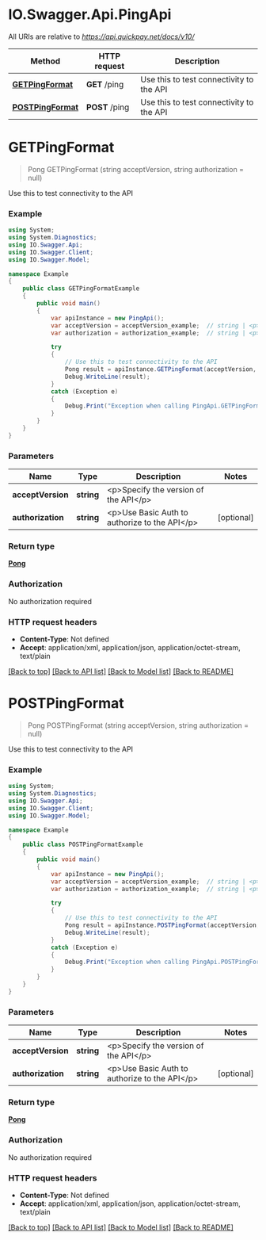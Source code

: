 # IO.Swagger.Api.PingApi

All URIs are relative to *https://api.quickpay.net/docs/v10/*

Method | HTTP request | Description
------------- | ------------- | -------------
[**GETPingFormat**](PingApi.md#getpingformat) | **GET** /ping | Use this to test connectivity to the API
[**POSTPingFormat**](PingApi.md#postpingformat) | **POST** /ping | Use this to test connectivity to the API


<a name="getpingformat"></a>
# **GETPingFormat**
> Pong GETPingFormat (string acceptVersion, string authorization = null)

Use this to test connectivity to the API

 

### Example
```csharp
using System;
using System.Diagnostics;
using IO.Swagger.Api;
using IO.Swagger.Client;
using IO.Swagger.Model;

namespace Example
{
    public class GETPingFormatExample
    {
        public void main()
        {
            var apiInstance = new PingApi();
            var acceptVersion = acceptVersion_example;  // string | <p>Specify the version of the API</p> 
            var authorization = authorization_example;  // string | <p>Use Basic Auth to authorize to the API</p>  (optional) 

            try
            {
                // Use this to test connectivity to the API
                Pong result = apiInstance.GETPingFormat(acceptVersion, authorization);
                Debug.WriteLine(result);
            }
            catch (Exception e)
            {
                Debug.Print("Exception when calling PingApi.GETPingFormat: " + e.Message );
            }
        }
    }
}
```

### Parameters

Name | Type | Description  | Notes
------------- | ------------- | ------------- | -------------
 **acceptVersion** | **string**| &lt;p&gt;Specify the version of the API&lt;/p&gt;  | 
 **authorization** | **string**| &lt;p&gt;Use Basic Auth to authorize to the API&lt;/p&gt;  | [optional] 

### Return type

[**Pong**](Pong.md)

### Authorization

No authorization required

### HTTP request headers

 - **Content-Type**: Not defined
 - **Accept**: application/xml, application/json, application/octet-stream, text/plain

[[Back to top]](#) [[Back to API list]](../README.md#documentation-for-api-endpoints) [[Back to Model list]](../README.md#documentation-for-models) [[Back to README]](../README.md)

<a name="postpingformat"></a>
# **POSTPingFormat**
> Pong POSTPingFormat (string acceptVersion, string authorization = null)

Use this to test connectivity to the API

 

### Example
```csharp
using System;
using System.Diagnostics;
using IO.Swagger.Api;
using IO.Swagger.Client;
using IO.Swagger.Model;

namespace Example
{
    public class POSTPingFormatExample
    {
        public void main()
        {
            var apiInstance = new PingApi();
            var acceptVersion = acceptVersion_example;  // string | <p>Specify the version of the API</p> 
            var authorization = authorization_example;  // string | <p>Use Basic Auth to authorize to the API</p>  (optional) 

            try
            {
                // Use this to test connectivity to the API
                Pong result = apiInstance.POSTPingFormat(acceptVersion, authorization);
                Debug.WriteLine(result);
            }
            catch (Exception e)
            {
                Debug.Print("Exception when calling PingApi.POSTPingFormat: " + e.Message );
            }
        }
    }
}
```

### Parameters

Name | Type | Description  | Notes
------------- | ------------- | ------------- | -------------
 **acceptVersion** | **string**| &lt;p&gt;Specify the version of the API&lt;/p&gt;  | 
 **authorization** | **string**| &lt;p&gt;Use Basic Auth to authorize to the API&lt;/p&gt;  | [optional] 

### Return type

[**Pong**](Pong.md)

### Authorization

No authorization required

### HTTP request headers

 - **Content-Type**: Not defined
 - **Accept**: application/xml, application/json, application/octet-stream, text/plain

[[Back to top]](#) [[Back to API list]](../README.md#documentation-for-api-endpoints) [[Back to Model list]](../README.md#documentation-for-models) [[Back to README]](../README.md)

